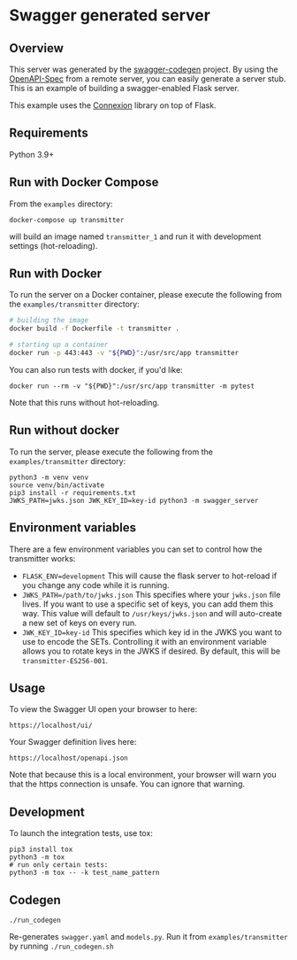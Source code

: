 # Swagger generated server

## Overview
This server was generated by the [swagger-codegen](https://github.com/swagger-api/swagger-codegen) project. By using the
[OpenAPI-Spec](https://github.com/swagger-api/swagger-core/wiki) from a remote server, you can easily generate a server stub.  This
is an example of building a swagger-enabled Flask server.

This example uses the [Connexion](https://github.com/zalando/connexion) library on top of Flask.

## Requirements
Python 3.9+

## Run with Docker Compose

From the `examples` directory:
```
docker-compose up transmitter
```
will build an image named `transmitter_1` and run it with development settings (hot-reloading).

## Run with Docker

To run the server on a Docker container, please execute the following from the `examples/transmitter` directory:

```bash
# building the image
docker build -f Dockerfile -t transmitter .

# starting up a container
docker run -p 443:443 -v "${PWD}":/usr/src/app transmitter
```

You can also run tests with docker, if you'd like:
```
docker run --rm -v "${PWD}":/usr/src/app transmitter -m pytest
```

Note that this runs without hot-reloading.

## Run without docker
To run the server, please execute the following from the `examples/transmitter` directory:

```
python3 -m venv venv
source venv/bin/activate
pip3 install -r requirements.txt
JWKS_PATH=jwks.json JWK_KEY_ID=key-id python3 -m swagger_server
```

## Environment variables
There are a few environment variables you can set to control how the transmitter
works:

- `FLASK_ENV=development` This will cause the flask server to hot-reload if you change
any code while it is running.
- `JWKS_PATH=/path/to/jwks.json` This specifies where your `jwks.json` file lives.
If you want to use a specific set of keys, you can add them this way. This value
will default to `/usr/keys/jwks.json` and will auto-create a new set of keys on
every run.
- `JWK_KEY_ID=key-id` This specifies which key id in the JWKS you want to use to
encode the SETs. Controlling it with an environment variable allows you to rotate keys
in the JWKS if desired. By default, this will be `transmitter-ES256-001`.

## Usage
To view the Swagger UI open your browser to here:

```
https://localhost/ui/
```

Your Swagger definition lives here:

```
https://localhost/openapi.json
```

Note that because this is a local environment, your browser will warn you that
the https connection is unsafe. You can ignore that warning.

## Development
To launch the integration tests, use tox:
```
pip3 install tox
python3 -m tox
# run only certain tests:
python3 -m tox -- -k test_name_pattern
```



## Codegen

```
./run_codegen
```
Re-generates `swagger.yaml` and `models.py`. Run it from `examples/transmitter`
by running `./run_codegen.sh`

